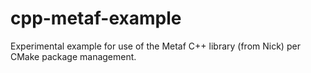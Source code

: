 # cpp-metaf-example
Experimental example for use of the Metaf C++ library (from Nick) per CMake package management.

